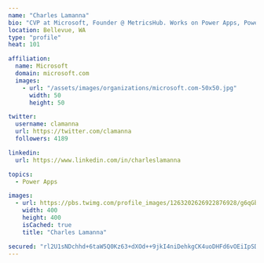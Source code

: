 ```yaml
---
name: "Charles Lamanna"
bio: "CVP at Microsoft, Founder @ MetricsHub. Works on Power Apps, Power Automate, Power Virtual Agent, Common Data Service and Dynamics 365."
location: Bellevue, WA
type: "profile"
heat: 101

affiliation:
  name: Microsoft
  domain: microsoft.com
  images:
    - url: "/assets/images/organizations/microsoft.com-50x50.jpg"
      width: 50
      height: 50

twitter:
  username: clamanna
  url: https://twitter.com/clamanna
  followers: 4189

linkedin:
  url: https://www.linkedin.com/in/charleslamanna

topics:
  - Power Apps

images:
  - url: https://pbs.twimg.com/profile_images/1263202626922876928/g6qGbHZ-_400x400.jpg
    width: 400
    height: 400
    isCached: true
    title: "Charles Lamanna"

secured: "rl2U1sNDchhd+6taW5Q0Kz63+dXOd++9jkI4niDehkgCK4uoDHFd6vOEiIpSDGgXNAmigUVSMN2thMd2Aa01i1gATXxaxp1GmyKQ4A+JGb3MmxLqq2NHFD/AWzIN2/ZpdoQjqrh5t+juj/rBolXh7b+ExkJYhkITavpW6gk/wa3cdLqiFZXYDgUJjVUSwzziDyI0rv3AeFSkhG365fhofjVQDv0E7K4zVHtKQbpB/Jl4hh63hg3e4rcMrt06HGSDGFGkICJXvZwQIh8Oo5rFL+xvWc8IdPIzOfAUJw3VHCXxhKZqc8r23z5IdwBtqH8u0gm+3bFOVw9DqHbjm5iL3tvI9otnxlWFBmcv8qKgPFgus2hUFfBK9VLMeYE1XSMASAGeBD+2TMzGzvKc2myeQzM2wekBu/EOsYN5DrpifCU=;HJtJLDsLmE3xZfZskCwymg=="
---
```


